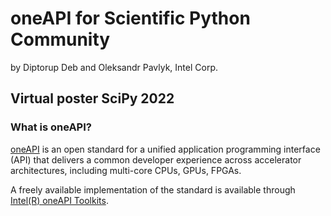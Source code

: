 # oneAPI for Scientific Python Community
by Diptorup Deb and Oleksandr Pavlyk, Intel Corp.

## Virtual poster SciPy 2022

### What is oneAPI?

[oneAPI](https://www.oneapi.io/) is an open standard for a unified application
programming interface (API) that delivers a common developer experience across
accelerator architectures, including multi-core CPUs, GPUs, FPGAs.

A freely available implementation of the standard is available through
[Intel(R) oneAPI Toolkits][toolkits].

[toolkits]: https://www.intel.com/content/www/us/en/developer/tools/oneapi/toolkits.html "Intel(R) oneAPI Toolkits"
